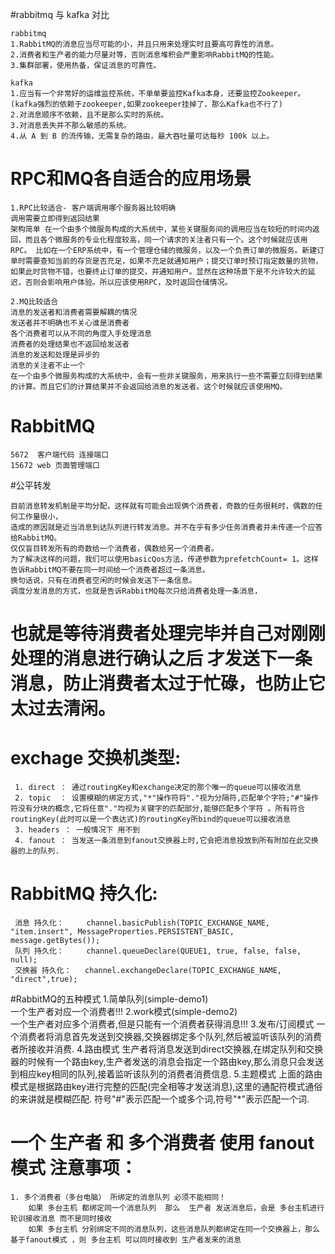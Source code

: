 
#rabbitmq 与 kafka 对比

    rabbitmq       
    1.RabbitMQ的消息应当尽可能的小，并且只用来处理实时且要高可靠性的消息。
    2.消费者和生产者的能力尽量对等，否则消息堆积会严重影响RabbitMQ的性能。
    3.集群部署，使用热备，保证消息的可靠性。
    
    kafka
    1.应当有一个非常好的运维监控系统，不单单要监控Kafka本身，还要监控Zookeeper。(kafka强烈的依赖于zookeeper,如果zookeeper挂掉了，那么Kafka也不行了)
    2.对消息顺序不依赖，且不是那么实时的系统。
    3.对消息丢失并不那么敏感的系统。
    4.从 A 到 B 的流传输，无需复杂的路由，最大吞吐量可达每秒 100k 以上。

# RPC和MQ各自适合的应用场景

    1.RPC比较适合- 客户端调用哪个服务器比较明确
    调用需要立即得到返回结果 
    架构简单 在一个由多个微服务构成的大系统中，某些关键服务间的调用应当在较短的时间内返回，而且各个微服务的专业化程度较高，同一个请求的关注者只有一个。这个时候就应该用RPC。 比如在一个ERP系统中，有一个管理仓储的微服务，以及一个负责订单的微服务。新建订单时需要查知当前的存货是否充足，如果不充足就通知用户；提交订单时预订指定数量的货物，如果此时货物不错，也要终止订单的提交，并通知用户。显然在这种场景下是不允许较大的延迟，否则会影响用户体验。所以应该使用RPC，及时返回仓储情况。

    2.MQ比较适合
    消息的发送者和消费者需要解耦的情况 
    发送者并不明确也不关心谁是消费者 
    各个消费者可以从不同的角度入手处理消息 
    消费者的处理结果也不返回给发送者 
    消息的发送和处理是异步的 
    消息的关注者不止一个 
    在一个由多个微服务构成的大系统中，会有一些非关键服务，用来执行一些不需要立刻得到结果的计算。而且它们的计算结果并不会返回给消息的发送者。这个时候就应该使用MQ。

# RabbitMQ 
    5672  客户端代码 连接端口
    15672 web 页面管理端口 
    
    
#公平转发
    
    目前消息转发机制是平均分配，这样就有可能会出现俩个消费者，奇数的任务很耗时，偶数的任何工作量很小，
    造成的原因就是近当消息到达队列进行转发消息。并不在乎有多少任务消费者并未传递一个应答给RabbitMQ。
    仅仅盲目转发所有的奇数给一个消费者，偶数给另一个消费者。
    为了解决这样的问题，我们可以使用basicQos方法，传递参数为prefetchCount= 1。这样告诉RabbitMQ不要在同一时间给一个消费者超过一条消息。
    换句话说，只有在消费者空闲的时候会发送下一条信息。
    调度分发消息的方式，也就是告诉RabbitMQ每次只给消费者处理一条消息， 
# **也就是等待消费者处理完毕并自己对刚刚处理的消息进行确认之后**  才发送下一条消息，防止消费者太过于忙碌，也防止它太过去清闲。


# exchage 交换机类型:
     1. direct ： 通过routingKey和exchange决定的那个唯一的queue可以接收消息
     2. topic  ： 设置模糊的绑定方式,"*"操作符将"."视为分隔符,匹配单个字符;"#"操作符没有分块的概念,它将任意"."均视为关键字的匹配部分,能够匹配多个字符 。所有符合routingKey(此时可以是一个表达式)的routingKey所bind的queue可以接收消息
     3. headers ： 一般情况下 用不到
     4. fanout ： 当发送一条消息到fanout交换器上时,它会把消息投放到所有附加在此交换器的上的队列.
# RabbitMQ 持久化:     
     消息 持久化：     channel.basicPublish(TOPIC_EXCHANGE_NAME, "item.insert", MessageProperties.PERSISTENT_BASIC, message.getBytes());
     队列 持久化：     channel.queueDeclare(QUEUE1, true, false, false, null);
     交换器 持久化：   channel.exchangeDeclare(TOPIC_EXCHANGE_NAME, "direct",true);
     
#RabbitMQ的五种模式
     1.简单队列(simple-demo1)   
     一个生产者对应一个消费者!!!
     2.work模式(simple-demo2)  
     一个生产者对应多个消费者,但是只能有一个消费者获得消息!!!
     3.发布/订阅模式
     一个消费者将消息首先发送到交换器,交换器绑定多个队列,然后被监听该队列的消费者所接收并消费.
     4.路由模式
     生产者将消息发送到direct交换器,在绑定队列和交换器的时候有一个路由key,生产者发送的消息会指定一个路由key,那么消息只会发送到相应key相同的队列,接着监听该队列的消费者消费信息.
     5.主题模式
     上面的路由模式是根据路由key进行完整的匹配(完全相等才发送消息),这里的通配符模式通俗的来讲就是模糊匹配.
     符号"#"表示匹配一个或多个词,符号"*"表示匹配一个词.
     
     
#  一个 生产者  和 多个消费者 使用  fanout 模式  注意事项：
    1. 多个消费者（多台电脑） 所绑定的消息队列 必须不能相同！  
        如果 多台主机 都绑定同一个消息队列  那么  生产者 发送消息后，会是 多台主机进行轮训接收消息 而不是同时接收
        如果 多台主机 分别绑定不同的消息队列，这些消息队列都绑定在同一个交换器上，那么 基于fanout模式 ，则 多台主机 可以同时接收到 生产者发来的消息 
     
     